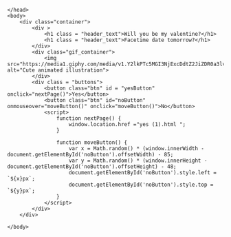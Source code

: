 <!DOCTYPE html>
<html lang="en">
    <head>
        <link rel="stylesheet" href="./styles.css">
        
    </head> 
    <body>
        <div class="container">
            <div >
                <h1 class = "header_text">Will you be my valentine?</h1>
                <h1 class = "header_text">Facetime date tomorrow?</h1>
            </div>
            <div class="gif_container">
                <img src="https://media1.giphy.com/media/v1.Y2lkPTc5MGI3NjExcDdtZ2JiZDR0a3lvMWF4OG8yc3p6Ymdvd3g2d245amdveDhyYmx6eCZlcD12MV9pbnRlcm5hbF9naWZfYnlfaWQmY3Q9cw/cLS1cfxvGOPVpf9g3y/giphy.gif" alt="Cute animated illustration">
            </div>
            <div class = "buttons">
                <button class="btn" id = "yesButton" onclick="nextPage()">Yes</button>
                <button class="btn" id="noButton" onmouseover="moveButton()" onclick="moveButton()">No</button>
                <script>
                    function nextPage() {
                        window.location.href ="yes (1).html ";
                    }
                    
                    function moveButton() {
                        var x = Math.random() * (window.innerWidth - document.getElementById('noButton').offsetWidth) - 85;
                        var y = Math.random() * (window.innerHeight - document.getElementById('noButton').offsetHeight) - 48;
                        document.getElementById('noButton').style.left = `${x}px`;
                        document.getElementById('noButton').style.top = `${y}px`;
                    }
                </script> 
            </div>
        </div>
       
    </body> 
</html>

